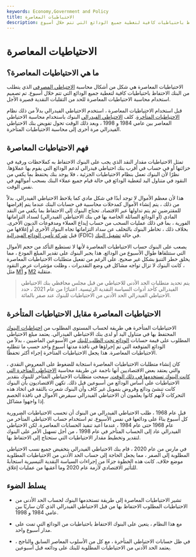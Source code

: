 ```yaml
---
keywords: Economy,Government and Policy
title: الاحتياطيات المعاصرة
description: الاحتياطيات المعاصرة هي شكل من أشكال محاسبة الاحتياطي المصرفي الذي يتطلب من البنك الاحتفاظ باحتياطيات كافية لتغطية جميع الودائع التي تتم خلال أسبوع.
---
```


# الاحتياطيات المعاصرة
## ما هي الاحتياطيات المعاصرة؟

الاحتياطيات المعاصرة هي شكل من أشكال محاسبة [الاحتياطي المصرفي](/bank-reserve) الذي يتطلب من البنك الاحتفاظ باحتياطيات كافية لتغطية جميع الودائع التي تتم خلال أسبوع. تم تصميم استخدام محاسبة الاحتياطيات المعاصرة للحد من التقلبات النقدية قصيرة الأجل.

قبل استخدام الاحتياطيات المعاصرة ، استخدم الاحتياطي الفيدرالي بدلاً من ذلك نظام [الاحتياطيات المتأخرة](/lagged-reserves). كلف [الاحتياطي الفيدرالي](/federalreservebank) البنوك باستخدام محاسبة الاحتياطي المعاصر بين عامي 1984 و 1998 ، وبعد ذلك الوقت تحول تفويض بنك الاحتياطي الفيدرالي مرة أخرى إلى محاسبة الاحتياطيات المتأخرة.

## فهم الاحتياطيات المعاصرة

تمثل الاحتياطيات مقدار النقد الذي يجب على البنوك الاحتفاظ به كملاحظات ورقية في خزائنها أو في حساب في أقرب بنك احتياطي فيدرالي لدعم الودائع التي يقوم بها عملاؤها. نظرًا لأن البنوك تعمل بنظام الاحتياطيات الجزئية ، فلا يوجد بنك يحتفظ بما يكفي من النقود في متناول اليد لتغطية الودائع في حالة قيام جميع عملاء البنك بسحب أموالهم في نفس الوقت.

هذا لأن معظم الأموال لا توجد أبدًا في شكل مادي كما يلاحظ الاحتياطي الفيدرالي. بدلاً من ذلك ، يتم إنشاء الأموال كمدخلات محاسبية في حسابات البنك عندما يتم إقراضها للمقترضين ثم يتم تداولها عبر الاقتصاد. تحتاج البنوك إلى الاحتفاظ بما يكفي من النقد المادي (أو الودائع السائلة الخاصة بها في بنك الاحتياطي الفيدرالي) لسداد التزاماتها الفورية ، بما في ذلك عمليات السحب من حساب إيداع العملاء ومدفوعات الديون الأخرى. بخلاف ذلك ، تخاطر البنوك بالتخلف عن سداد التزاماتها تجاه البنوك الأخرى أو إغلاقها من قبل [شركة تأمين الودائع الفيدرالية](/fdic) (FDIC) في حالة [تشغيل البنك](/bankrun).

يصعب على البنوك حساب الاحتياطيات المعاصرة لأنها لا تستطيع التأكد من حجم الأموال التي ستتلقاها طوال الأسبوع من الودائع. هذا يجبر البنوك على تقدير المبلغ المودع ، مما يخلق خطر التنبؤ بشكل غير صحيح. على الرغم من تفعيل متطلبات الاحتياطيات المعاصرة ، كانت البنوك لا تزال تواجه مشاكل في وضع التقديرات ، وظلت مؤشرات عرض النقود مثل [M1](/m1) و [M2](/m2) متقلبة.

> يتم تحديد متطلبات الحد الأدنى للاحتياطي من قبل مجلس محافظي بنك الاحتياطي الفيدرالي كأحد أدوات السياسة النقدية الرئيسية. اعتبارًا من عام 2021 ، حدد الاحتياطي الفيدرالي الحد الأدنى من الاحتياطيات للبنوك عند صفر بالمائة.

>

## الاحتياطيات المعاصرة مقابل الاحتياطيات المتأخرة

الاحتياطيات المتأخرة هي طريقة لحساب المستوى المطلوب من [احتياطيات البنوك](/bank-reserve) المحتفظ بها في متناول اليد أو لدى بنك الاحتياطي الفيدرالي. يعتمد مبلغ الاحتياطي المطلوب على قيمة حسابات [الودائع تحت الطلب للبنك](/demanddeposit) من الأسبوعين الماضيين ، بدلاً من الودائع المتوقعة التي تم إجراؤها في نافذة مدتها أسبوع واحد حسب ما تتطلبه الاحتياطيات المعاصرة. هذا يجعل الاحتياطيات المتأخرة إجراء أكثر تحفظًا.

كان إنشاء متطلبات الاحتياطيات المعاصرة استجابة للضغوط على المعروض النقدي ، والتي يعتقد بعض الاقتصاديين أنها ناجمة عن طريقة محاسبة [الاحتياطي المتأخرة التي كانت البنوك تستخدمها في ذلك الوقت.](/lagged-reserves) سمحت متطلبات الاحتياطي المتأخر للبنوك بتقدير الاحتياطيات على أساس الودائع من أسبوعين قبل ذلك. تكهن الاقتصاديون بأن البنوك كانت تنشئ ودائع وقروض بتمويل غير كاف وأن البنوك شعرت بالثقة في اتخاذ هذه التحركات لأنهم كانوا يعلمون أن الاحتياطي الفيدرالي سيقرض الأموال في نافذة الخصم إذا واجهوا مشاكل.

قبل عام 1968 ، طلب الاحتياطي الفيدرالي من البنوك أن تحسب الاحتياطيات الضرورية كل أسبوع بناءً على ودائعها في نفس الأسبوع. تم استخدام حساب الاحتياطي المتأخر من عام 1968 حتى عام 1984 ، عندما أعيد تنفيذ الحسابات المعاصرة. لكن الاحتياطي الفيدرالي عاد إلى الحساب المتأخر في عام 1998 ، من أجل تسهيل الأمر على البنوك لتقدير وتخطيط مقدار الاحتياطيات التي ستحتاج إلى الاحتفاظ بها.

في مارس من عام 2020 ، قام بنك الاحتياطي الفيدرالي بتخفيض جميع نسب الاحتياطي المطلوبة إلى الصفر ، مما يجعل الحاجة إلى حساب الحد الأدنى من الاحتياطيات المطلوبة موضع خلاف. كانت هذه الخطوة جزءًا من إجراءات السياسة النقدية التيسيرية استجابةً للتأثير الاقتصادي لأزمة عام 2020 وما أعقبها من عمليات إغلاق.

## يسلط الضوء

- تشير الاحتياطيات المعاصرة إلى طريقة تستخدمها البنوك لحساب الحد الأدنى من الاحتياطيات المطلوب الاحتفاظ بها من قبل الاحتياطي الفيدرالي الذي كان ساريًا بين عامي 1984 و 1998.

- مع هذا النظام ، يتعين على البنوك الاحتفاظ باحتياطيات من الودائع التي تمت على مدار أسبوع واحد.

- في ظل حسابات الاحتياطي المتأخرة ، مع كل من الأسلوب المعاصر السابق والناجح ، يعتمد الحد الأدنى من الاحتياطيات المطلوبة للبنك على ودائعه قبل أسبوعين.

